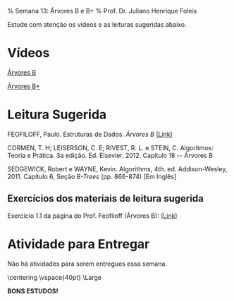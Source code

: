 % Semana 13: Árvores B e B+
% Prof. Dr. Juliano Henrique Foleis

Estude com atenção os vídeos e as leituras sugeridas abaixo. 

# Vídeos

[Árvores B](https://youtu.be/5mC6TmviBPE)

[Árvores B+](https://youtu.be/x-NNKmdHm94)

# Leitura Sugerida

FEOFILOFF, Paulo. Estruturas de Dados. *Árvores B* [(Link)](https://www.ime.usp.br/~pf/estruturas-de-dados/aulas/B-trees.html)

CORMEN, T. H; LEISERSON, C. E; RIVEST, R. L. e STEIN, C. Algoritmos: Teoria e Prática. 3a edição. Ed. Elsevier. 2012. Capítulo 18 -- Árvores B

SEDGEWICK, Robert e WAYNE, Kevin. Algorithms, 4th. ed. Addison-Wesley, 2011. Capítulo 6, Seção *B-Trees* (pp. 866-874) [Em Inglês]

## Exercícios dos materiais de leitura sugerida

Exercício 1.1 da página do Prof. Feofiloff (Árvores B): [(Link)](https://www.ime.usp.br/~pf/estruturas-de-dados/aulas/B-trees.html)

# Atividade para Entregar

Não há atividades para serem entregues essa semana.

\centering
\vspace{40pt}
\Large

**BONS ESTUDOS!**
